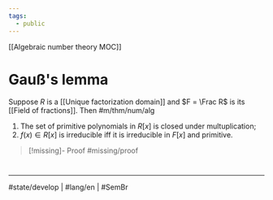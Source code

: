 ```yaml
---
tags:
  - public
---
```

[[Algebraic number theory MOC]]
# Gauß's lemma

Suppose $R$ is a [[Unique factorization domain]] and $F = \Frac R$ is its [[Field of fractions]].
Then #m/thm/num/alg 

1. The set of primitive polynomials in $R[x]$ is closed under multuplication;
2. $f(x) \in R[x]$ is irreducible iff it is irreducible in $F[x]$ and primitive.

> [!missing]- Proof
> #missing/proof


#
---
#state/develop | #lang/en | #SemBr
